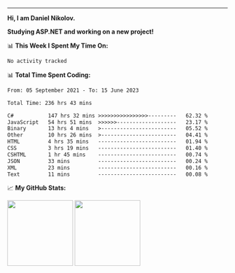 ---
**Hi, I am Daniel Nikolov.**

**Studying ASP.NET and working on a new project!**

📊 **This Week I Spent My Time On:**
<!--START_SECTION:wakaweekly-->

```txt
No activity tracked
```

<!--END_SECTION:wakaweekly-->

📊 **Total Time Spent Coding:**
<!--START_SECTION:waka-->

```txt
From: 05 September 2021 - To: 15 June 2023

Total Time: 236 hrs 43 mins

C#           147 hrs 32 mins >>>>>>>>>>>>>>>>---------   62.32 %
JavaScript   54 hrs 51 mins  >>>>>>-------------------   23.17 %
Binary       13 hrs 4 mins   >------------------------   05.52 %
Other        10 hrs 26 mins  >------------------------   04.41 %
HTML         4 hrs 35 mins   -------------------------   01.94 %
CSS          3 hrs 19 mins   -------------------------   01.40 %
CSHTML       1 hr 45 mins    -------------------------   00.74 %
JSON         33 mins         -------------------------   00.24 %
XML          23 mins         -------------------------   00.16 %
Text         11 mins         -------------------------   00.08 %
```

<!--END_SECTION:waka-->

📈 **My GitHub Stats:**

<p>
  <img height="150em" src="https://github-readme-stats.vercel.app/api?username=NikolovDaniel&show_icons=true&hide_border=true&&count_private=true&include_all_commits=true" />
  <img height="150em" src="https://github-readme-stats.vercel.app/api/top-langs/?username=NikolovDaniel&exclude_repo=KNN-Image-Classification&show_icons=true&hide_border=true&layout=compact&langs_count=8s"/>
</p>
